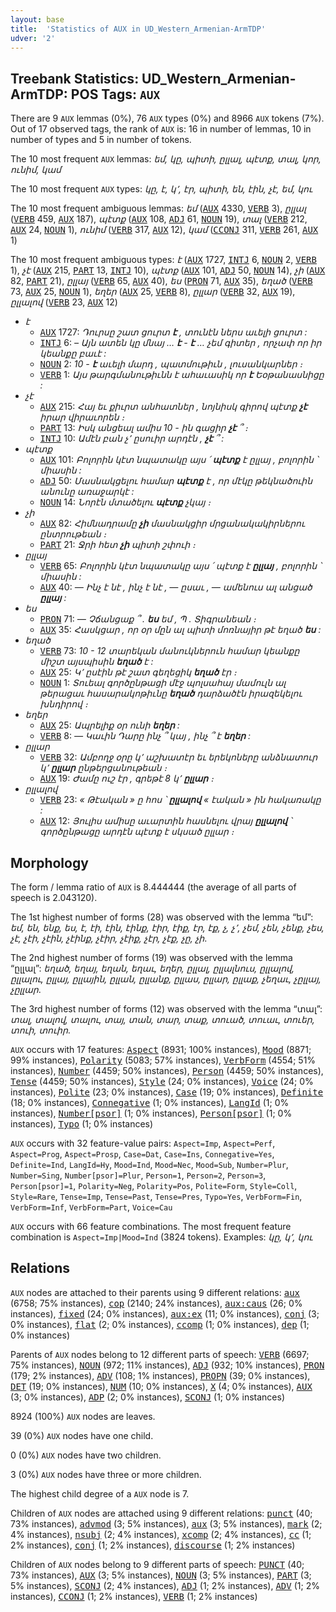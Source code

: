 ```yaml
---
layout: base
title:  'Statistics of AUX in UD_Western_Armenian-ArmTDP'
udver: '2'
---
```


## Treebank Statistics: UD_Western_Armenian-ArmTDP: POS Tags: `AUX`

There are 9 `AUX` lemmas (0%), 76 `AUX` types (0%) and 8966 `AUX` tokens (7%).
Out of 17 observed tags, the rank of `AUX` is: 16 in number of lemmas, 10 in number of types and 5 in number of tokens.

The 10 most frequent `AUX` lemmas: <em>եմ, կը, պիտի, ըլլալ, պէտք, տալ, կոր, ունիմ, կամ</em>

The 10 most frequent `AUX` types:  <em>կը, է, կ՚, էր, պիտի, են, էին, չէ, եմ, կու</em>

The 10 most frequent ambiguous lemmas: <em>եմ</em> (<tt><a href="hyw_armtdp-pos-AUX.html">AUX</a></tt> 4330, <tt><a href="hyw_armtdp-pos-VERB.html">VERB</a></tt> 3), <em>ըլլալ</em> (<tt><a href="hyw_armtdp-pos-VERB.html">VERB</a></tt> 459, <tt><a href="hyw_armtdp-pos-AUX.html">AUX</a></tt> 187), <em>պէտք</em> (<tt><a href="hyw_armtdp-pos-AUX.html">AUX</a></tt> 108, <tt><a href="hyw_armtdp-pos-ADJ.html">ADJ</a></tt> 61, <tt><a href="hyw_armtdp-pos-NOUN.html">NOUN</a></tt> 19), <em>տալ</em> (<tt><a href="hyw_armtdp-pos-VERB.html">VERB</a></tt> 212, <tt><a href="hyw_armtdp-pos-AUX.html">AUX</a></tt> 24, <tt><a href="hyw_armtdp-pos-NOUN.html">NOUN</a></tt> 1), <em>ունիմ</em> (<tt><a href="hyw_armtdp-pos-VERB.html">VERB</a></tt> 317, <tt><a href="hyw_armtdp-pos-AUX.html">AUX</a></tt> 12), <em>կամ</em> (<tt><a href="hyw_armtdp-pos-CCONJ.html">CCONJ</a></tt> 311, <tt><a href="hyw_armtdp-pos-VERB.html">VERB</a></tt> 261, <tt><a href="hyw_armtdp-pos-AUX.html">AUX</a></tt> 1)

The 10 most frequent ambiguous types:  <em>է</em> (<tt><a href="hyw_armtdp-pos-AUX.html">AUX</a></tt> 1727, <tt><a href="hyw_armtdp-pos-INTJ.html">INTJ</a></tt> 6, <tt><a href="hyw_armtdp-pos-NOUN.html">NOUN</a></tt> 2, <tt><a href="hyw_armtdp-pos-VERB.html">VERB</a></tt> 1), <em>չէ</em> (<tt><a href="hyw_armtdp-pos-AUX.html">AUX</a></tt> 215, <tt><a href="hyw_armtdp-pos-PART.html">PART</a></tt> 13, <tt><a href="hyw_armtdp-pos-INTJ.html">INTJ</a></tt> 10), <em>պէտք</em> (<tt><a href="hyw_armtdp-pos-AUX.html">AUX</a></tt> 101, <tt><a href="hyw_armtdp-pos-ADJ.html">ADJ</a></tt> 50, <tt><a href="hyw_armtdp-pos-NOUN.html">NOUN</a></tt> 14), <em>չի</em> (<tt><a href="hyw_armtdp-pos-AUX.html">AUX</a></tt> 82, <tt><a href="hyw_armtdp-pos-PART.html">PART</a></tt> 21), <em>ըլլայ</em> (<tt><a href="hyw_armtdp-pos-VERB.html">VERB</a></tt> 65, <tt><a href="hyw_armtdp-pos-AUX.html">AUX</a></tt> 40), <em>ես</em> (<tt><a href="hyw_armtdp-pos-PRON.html">PRON</a></tt> 71, <tt><a href="hyw_armtdp-pos-AUX.html">AUX</a></tt> 35), <em>եղած</em> (<tt><a href="hyw_armtdp-pos-VERB.html">VERB</a></tt> 73, <tt><a href="hyw_armtdp-pos-AUX.html">AUX</a></tt> 25, <tt><a href="hyw_armtdp-pos-NOUN.html">NOUN</a></tt> 1), <em>եղեր</em> (<tt><a href="hyw_armtdp-pos-AUX.html">AUX</a></tt> 25, <tt><a href="hyw_armtdp-pos-VERB.html">VERB</a></tt> 8), <em>ըլլար</em> (<tt><a href="hyw_armtdp-pos-VERB.html">VERB</a></tt> 32, <tt><a href="hyw_armtdp-pos-AUX.html">AUX</a></tt> 19), <em>ըլլալով</em> (<tt><a href="hyw_armtdp-pos-VERB.html">VERB</a></tt> 23, <tt><a href="hyw_armtdp-pos-AUX.html">AUX</a></tt> 12)


* <em>է</em>
  * <tt><a href="hyw_armtdp-pos-AUX.html">AUX</a></tt> 1727: <em>Դուրսը շատ ցուրտ <b>է</b> , տունէն ներս աւելի ցուրտ :</em>
  * <tt><a href="hyw_armtdp-pos-INTJ.html">INTJ</a></tt> 6: <em>– Այն ատեն կը մնայ … <b>է</b> - <b>է</b> … չեմ գիտեր , որչափ որ իր կեանքը բաւէ :</em>
  * <tt><a href="hyw_armtdp-pos-NOUN.html">NOUN</a></tt> 2: <em>10 - <b>է</b> աւելի մարդ , պատմութիւն , լուսանկարներ ։</em>
  * <tt><a href="hyw_armtdp-pos-VERB.html">VERB</a></tt> 1: <em>Այս թարգմանութիւնն է ահաւասիկ որ <b>է</b> Եօթանասնիցը :</em>
* <em>չէ</em>
  * <tt><a href="hyw_armtdp-pos-AUX.html">AUX</a></tt> 215: <em>Հայ եւ քիւրտ անհատներ , նոյնիսկ գիրով պէտք <b>չէ</b> իրար վիրաւորեն ։</em>
  * <tt><a href="hyw_armtdp-pos-PART.html">PART</a></tt> 13: <em>Իսկ անցեալ ամիս 10 - ին գացիր <b>չէ</b> ՞ ։</em>
  * <tt><a href="hyw_armtdp-pos-INTJ.html">INTJ</a></tt> 10: <em>Ամէն բան չ՚ ըսուիր արդէն , <b>չէ</b> ՞ :</em>
* <em>պէտք</em>
  * <tt><a href="hyw_armtdp-pos-AUX.html">AUX</a></tt> 101: <em>Բոլորին կէտ նպատակը այս ՛ <b>պէտք</b> է ըլլայ , բոլորին ՝ միասին :</em>
  * <tt><a href="hyw_armtdp-pos-ADJ.html">ADJ</a></tt> 50: <em>Մասնակցելու համար <b>պէտք</b> է , որ մէկը թեկնածուին անունը առաջարկէ :</em>
  * <tt><a href="hyw_armtdp-pos-NOUN.html">NOUN</a></tt> 14: <em>Նորէն մտածելու <b>պէտք</b> չկայ ։</em>
* <em>չի</em>
  * <tt><a href="hyw_armtdp-pos-AUX.html">AUX</a></tt> 82: <em>Հիմնադրամը <b>չի</b> մասնակցիր մրցանակակիրներու ընտրութեան ։</em>
  * <tt><a href="hyw_armtdp-pos-PART.html">PART</a></tt> 21: <em>Ջրի հետ <b>չի</b> պիտի շփուի ։</em>
* <em>ըլլայ</em>
  * <tt><a href="hyw_armtdp-pos-VERB.html">VERB</a></tt> 65: <em>Բոլորին կէտ նպատակը այս ՛ պէտք է <b>ըլլայ</b> , բոլորին ՝ միասին :</em>
  * <tt><a href="hyw_armtdp-pos-AUX.html">AUX</a></tt> 40: <em>— Ինչ է նէ , ինչ է նէ , — ըսաւ , — ամենուս ալ անցած <b>ըլլայ</b> :</em>
* <em>ես</em>
  * <tt><a href="hyw_armtdp-pos-PRON.html">PRON</a></tt> 71: <em>— Չճանցաք ՞ . <b>ես</b> եմ , Պ . Տիգրանեան ։</em>
  * <tt><a href="hyw_armtdp-pos-AUX.html">AUX</a></tt> 35: <em>Հասկցար , որ օր մըն ալ պիտի մոռնայիր թէ եղած <b>ես</b> :</em>
* <em>եղած</em>
  * <tt><a href="hyw_armtdp-pos-VERB.html">VERB</a></tt> 73: <em>10 - 12 տարեկան մանուկներուն համար կեանքը միշտ այսպիսին <b>եղած</b> է :</em>
  * <tt><a href="hyw_armtdp-pos-AUX.html">AUX</a></tt> 25: <em>Կ՚ ըսէին թէ շատ գեղեցիկ <b>եղած</b> էր ։</em>
  * <tt><a href="hyw_armtdp-pos-NOUN.html">NOUN</a></tt> 1: <em>Տուեալ գործընթացի մէջ պոլսահայ մամուլն ալ թերացաւ հասարակոթիւնը <b>եղած</b> դարձածէն իրազեկելու խնդիրով ։</em>
* <em>եղեր</em>
  * <tt><a href="hyw_armtdp-pos-AUX.html">AUX</a></tt> 25: <em>Ապրելիք օր ունի <b>եղեր</b> :</em>
  * <tt><a href="hyw_armtdp-pos-VERB.html">VERB</a></tt> 8: <em>— Կաւին Դարը ինչ ՞ կայ , ինչ ՞ է <b>եղեր</b> :</em>
* <em>ըլլար</em>
  * <tt><a href="hyw_armtdp-pos-VERB.html">VERB</a></tt> 32: <em>Ամբողջ օրը կ՚ աշխատէր եւ երեկոները անձնատուր կ՚ <b>ըլլար</b> ընթերցանութեան ։</em>
  * <tt><a href="hyw_armtdp-pos-AUX.html">AUX</a></tt> 19: <em>Ժամը ուշ էր , գրեթէ 8 կ՚ <b>ըլլար</b> ։</em>
* <em>ըլլալով</em>
  * <tt><a href="hyw_armtdp-pos-VERB.html">VERB</a></tt> 23: <em>« Թէական » ը հոս ՝ <b>ըլլալով</b> « էական » ին հակառակը :</em>
  * <tt><a href="hyw_armtdp-pos-AUX.html">AUX</a></tt> 12: <em>Յուլիս ամիսը աւարտին հասնելու վրայ <b>ըլլալով</b> ՝ գործընթացը արդէն պէտք է սկսած ըլլար ։</em>

## Morphology

The form / lemma ratio of `AUX` is 8.444444 (the average of all parts of speech is 2.043120).

The 1st highest number of forms (28) was observed with the lemma “եմ”: <em>եմ, են, ենք, ես, է, էի, էին, էինք, էիր, էիք, էր, էք, չ, չ՚, չեմ, չեն, չենք, չես, չէ, չէի, չէին, չէինք, չէիր, չէիք, չէր, չէք, չը, չի</em>.

The 2nd highest number of forms (19) was observed with the lemma “ըլլալ”: <em>եղած, եղայ, եղան, եղաւ, եղեր, ըլլալ, ըլլալնուս, ըլլալով, ըլլալու, ըլլայ, ըլլային, ըլլան, ըլլանք, ըլլաս, ըլլար, ըլլաք, չեղաւ, չըլլայ, չըլլար</em>.

The 3rd highest number of forms (12) was observed with the lemma “տալ”: <em>տալ, տալով, տալու, տայ, տան, տար, տաք, տուած, տուաւ, տուեր, տուի, տուիր</em>.

`AUX` occurs with 17 features: <tt><a href="hyw_armtdp-feat-Aspect.html">Aspect</a></tt> (8931; 100% instances), <tt><a href="hyw_armtdp-feat-Mood.html">Mood</a></tt> (8871; 99% instances), <tt><a href="hyw_armtdp-feat-Polarity.html">Polarity</a></tt> (5083; 57% instances), <tt><a href="hyw_armtdp-feat-VerbForm.html">VerbForm</a></tt> (4554; 51% instances), <tt><a href="hyw_armtdp-feat-Number.html">Number</a></tt> (4459; 50% instances), <tt><a href="hyw_armtdp-feat-Person.html">Person</a></tt> (4459; 50% instances), <tt><a href="hyw_armtdp-feat-Tense.html">Tense</a></tt> (4459; 50% instances), <tt><a href="hyw_armtdp-feat-Style.html">Style</a></tt> (24; 0% instances), <tt><a href="hyw_armtdp-feat-Voice.html">Voice</a></tt> (24; 0% instances), <tt><a href="hyw_armtdp-feat-Polite.html">Polite</a></tt> (23; 0% instances), <tt><a href="hyw_armtdp-feat-Case.html">Case</a></tt> (19; 0% instances), <tt><a href="hyw_armtdp-feat-Definite.html">Definite</a></tt> (18; 0% instances), <tt><a href="hyw_armtdp-feat-Connegative.html">Connegative</a></tt> (1; 0% instances), <tt><a href="hyw_armtdp-feat-LangId.html">LangId</a></tt> (1; 0% instances), <tt><a href="hyw_armtdp-feat-Number-psor.html">Number[psor]</a></tt> (1; 0% instances), <tt><a href="hyw_armtdp-feat-Person-psor.html">Person[psor]</a></tt> (1; 0% instances), <tt><a href="hyw_armtdp-feat-Typo.html">Typo</a></tt> (1; 0% instances)

`AUX` occurs with 32 feature-value pairs: `Aspect=Imp`, `Aspect=Perf`, `Aspect=Prog`, `Aspect=Prosp`, `Case=Dat`, `Case=Ins`, `Connegative=Yes`, `Definite=Ind`, `LangId=Hy`, `Mood=Ind`, `Mood=Nec`, `Mood=Sub`, `Number=Plur`, `Number=Sing`, `Number[psor]=Plur`, `Person=1`, `Person=2`, `Person=3`, `Person[psor]=1`, `Polarity=Neg`, `Polarity=Pos`, `Polite=Form`, `Style=Coll`, `Style=Rare`, `Tense=Imp`, `Tense=Past`, `Tense=Pres`, `Typo=Yes`, `VerbForm=Fin`, `VerbForm=Inf`, `VerbForm=Part`, `Voice=Cau`

`AUX` occurs with 66 feature combinations.
The most frequent feature combination is `Aspect=Imp|Mood=Ind` (3824 tokens).
Examples: <em>կը, կ՚, կու</em>


## Relations

`AUX` nodes are attached to their parents using 9 different relations: <tt><a href="hyw_armtdp-dep-aux.html">aux</a></tt> (6758; 75% instances), <tt><a href="hyw_armtdp-dep-cop.html">cop</a></tt> (2140; 24% instances), <tt><a href="hyw_armtdp-dep-aux-caus.html">aux:caus</a></tt> (26; 0% instances), <tt><a href="hyw_armtdp-dep-fixed.html">fixed</a></tt> (24; 0% instances), <tt><a href="hyw_armtdp-dep-aux-ex.html">aux:ex</a></tt> (11; 0% instances), <tt><a href="hyw_armtdp-dep-conj.html">conj</a></tt> (3; 0% instances), <tt><a href="hyw_armtdp-dep-flat.html">flat</a></tt> (2; 0% instances), <tt><a href="hyw_armtdp-dep-ccomp.html">ccomp</a></tt> (1; 0% instances), <tt><a href="hyw_armtdp-dep-dep.html">dep</a></tt> (1; 0% instances)

Parents of `AUX` nodes belong to 12 different parts of speech: <tt><a href="hyw_armtdp-pos-VERB.html">VERB</a></tt> (6697; 75% instances), <tt><a href="hyw_armtdp-pos-NOUN.html">NOUN</a></tt> (972; 11% instances), <tt><a href="hyw_armtdp-pos-ADJ.html">ADJ</a></tt> (932; 10% instances), <tt><a href="hyw_armtdp-pos-PRON.html">PRON</a></tt> (179; 2% instances), <tt><a href="hyw_armtdp-pos-ADV.html">ADV</a></tt> (108; 1% instances), <tt><a href="hyw_armtdp-pos-PROPN.html">PROPN</a></tt> (39; 0% instances), <tt><a href="hyw_armtdp-pos-DET.html">DET</a></tt> (19; 0% instances), <tt><a href="hyw_armtdp-pos-NUM.html">NUM</a></tt> (10; 0% instances), <tt><a href="hyw_armtdp-pos-X.html">X</a></tt> (4; 0% instances), <tt><a href="hyw_armtdp-pos-AUX.html">AUX</a></tt> (3; 0% instances), <tt><a href="hyw_armtdp-pos-ADP.html">ADP</a></tt> (2; 0% instances), <tt><a href="hyw_armtdp-pos-SCONJ.html">SCONJ</a></tt> (1; 0% instances)

8924 (100%) `AUX` nodes are leaves.

39 (0%) `AUX` nodes have one child.

0 (0%) `AUX` nodes have two children.

3 (0%) `AUX` nodes have three or more children.

The highest child degree of a `AUX` node is 7.

Children of `AUX` nodes are attached using 9 different relations: <tt><a href="hyw_armtdp-dep-punct.html">punct</a></tt> (40; 73% instances), <tt><a href="hyw_armtdp-dep-advmod.html">advmod</a></tt> (3; 5% instances), <tt><a href="hyw_armtdp-dep-aux.html">aux</a></tt> (3; 5% instances), <tt><a href="hyw_armtdp-dep-mark.html">mark</a></tt> (2; 4% instances), <tt><a href="hyw_armtdp-dep-nsubj.html">nsubj</a></tt> (2; 4% instances), <tt><a href="hyw_armtdp-dep-xcomp.html">xcomp</a></tt> (2; 4% instances), <tt><a href="hyw_armtdp-dep-cc.html">cc</a></tt> (1; 2% instances), <tt><a href="hyw_armtdp-dep-conj.html">conj</a></tt> (1; 2% instances), <tt><a href="hyw_armtdp-dep-discourse.html">discourse</a></tt> (1; 2% instances)

Children of `AUX` nodes belong to 9 different parts of speech: <tt><a href="hyw_armtdp-pos-PUNCT.html">PUNCT</a></tt> (40; 73% instances), <tt><a href="hyw_armtdp-pos-AUX.html">AUX</a></tt> (3; 5% instances), <tt><a href="hyw_armtdp-pos-NOUN.html">NOUN</a></tt> (3; 5% instances), <tt><a href="hyw_armtdp-pos-PART.html">PART</a></tt> (3; 5% instances), <tt><a href="hyw_armtdp-pos-SCONJ.html">SCONJ</a></tt> (2; 4% instances), <tt><a href="hyw_armtdp-pos-ADJ.html">ADJ</a></tt> (1; 2% instances), <tt><a href="hyw_armtdp-pos-ADV.html">ADV</a></tt> (1; 2% instances), <tt><a href="hyw_armtdp-pos-CCONJ.html">CCONJ</a></tt> (1; 2% instances), <tt><a href="hyw_armtdp-pos-VERB.html">VERB</a></tt> (1; 2% instances)

